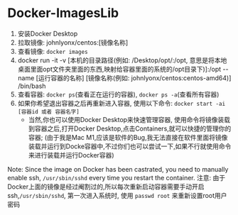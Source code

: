 # Docker-ImagesLib

1. 安装Docker Desktop
2. 拉取镜像: johnlyonx/centos:[镜像名称]
3. 查看镜像: `docker images`
4. docker run -it -v [本机的目录路径(例如: /Desktop/opt/:/opt, 意思是将本地桌面里面opt文件夹里面的东西,映射给容器里面的系统的/opt目录下)]:/opt --name [运行容器的名称] [镜像名称(例如: johnlyonx/centos:centos-amd64)] /bin/bash
5. 查看容器: `docker ps`(查看正在运行的容器), `docker ps -a`(查看所有容器)
6. 如果你希望退出容器之后再重新进入容器, 使用以下命令: `docker start -ai [容器id 或者 容器名字]`
   - 当然,你也可以使用Docker Desktop来快速管理容器, 使用命令将镜像装载到容器之后,打开Docker Desktop,点击Containers,就可以快捷的管理你的容器; (由于我是Mac M1,应该是软件的Bug,我无法直接在软件里面将镜像装载并运行到Docke容器中,不过你们也可以尝试一下,如果不行就使用命令来进行装载并运行Docker容器)

Note: Since the image on Docker has been castrated, you need to manually enable ssh, `/usr/sbin/sshd` every time you restart the container.
注意: 由于Docker上面的镜像是经过阉割过的,所以每次重新启动容器需要手动开启ssh,`/usr/sbin/sshd`, 第一次进入系统时, 使用 `passwd root` 来重新设置root用户密码
